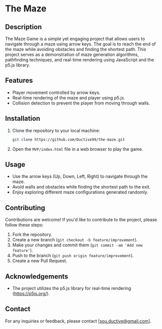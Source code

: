 # The Maze

## Description
The Maze Game is a simple yet engaging project that allows users to navigate through a maze using arrow keys. The goal is to reach the end of the maze while avoiding obstacles and finding the shortest path. This project serves as a demonstration of maze generation algorithms, pathfinding techniques, and real-time rendering using JavaScript and the p5.js library.

## Features
- Player movement controlled by arrow keys.
- Real-time rendering of the maze and player using p5.js.
- Collision detection to prevent the player from moving through walls.

## Installation
1. Clone the repository to your local machine:
    ```bash
    git clone https://github.com/Ductive99/the-maze.git
    ```
2. Open the `MVP/index.html` file in a web browser to play the game.

## Usage
- Use the arrow keys (Up, Down, Left, Right) to navigate through the maze.
- Avoid walls and obstacles while finding the shortest path to the exit.
- Enjoy exploring different maze configurations generated randomly.

## Contributing
Contributions are welcome! If you'd like to contribute to the project, please follow these steps:
1. Fork the repository.
2. Create a new branch (`git checkout -b feature/improvement`).
3. Make your changes and commit them (`git commit -am 'Add new feature'`).
4. Push to the branch (`git push origin feature/improvement`).
5. Create a new Pull Request.


## Acknowledgements
- The project utilizes the p5.js library for real-time rendering (https://p5js.org/).

## Contact
For any inquiries or feedback, please contact [sou.ductive@gmail.com].

